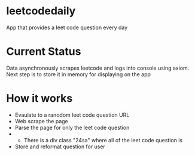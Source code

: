 # leetcodedaily
App that provides a leet code question every day

# Current Status
Data asynchronously scrapes leetcode and logs into console using axiom. Next step is to store it in memory for displaying on the app
# How it works
- Evaulate to a ranodom leet code question URL
- Web scrape the page
- Parse the page for only the leet code question
-  - There is a div class "24sa" where all of the leet code question is
- Store and reformat question for user